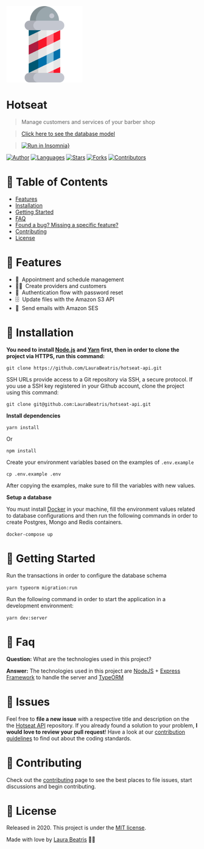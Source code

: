 <p align="left">
   <img src=".github/logo.png" width="200"/>
</p>

# Hotseat

> Manage customers and services of your barber shop

> [Click here to see the database model](https://dbdiagram.io/d/5ebff54e39d18f5553ff4c44)

> [![Run in Insomnia}](https://insomnia.rest/images/run.svg)](https://insomnia.rest/run/?label=TypeORM%20Relations&uri=https%3A%2F%2Fraw.githubusercontent.com%2FLauraBeatris%2Fhotseat-api%2Fmaster%2F.github%2Ftypeorm_relations.json)

[![Author](https://img.shields.io/badge/author-LauraBeatris-1D71AB?style=flat-square)](https://github.com/LauraBeatris)
[![Languages](https://img.shields.io/github/languages/count/LauraBeatris/hotseat-api?color=%231D71AB&style=flat-square)](#)
[![Stars](https://img.shields.io/github/stars/LauraBeatris/hotseat-api?color=1D71AB&style=flat-square)](https://github.com/LauraBeatris/hotseat-api/stargazers)
[![Forks](https://img.shields.io/github/forks/LauraBeatris/hotseat-api?color=%231D71AB&style=flat-square)](https://github.com/LauraBeatris/hotseat-api/network/members)
[![Contributors](https://img.shields.io/github/contributors/LauraBeatris/hotseat-api?color=1D71AB&style=flat-square)](https://github.com/LauraBeatris/hotseat-api/graphs/contributors)

# :pushpin: Table of Contents

* [Features](#rocket-features)
* [Installation](#construction_worker-installation)
* [Getting Started](#runner-getting-started)
* [FAQ](#postbox-faq)
* [Found a bug? Missing a specific feature?](#bug-issues)
* [Contributing](#tada-contributing)
* [License](#closed_book-license)

# :rocket: Features

* 💈&nbsp; Appointment and schedule management
* 👦🏼&nbsp; Create providers and customers
* 🔐&nbsp; Authentication flow with password reset
* 🗄&nbsp; Update files with the Amazon S3 API
* 📨&nbsp; Send emails with Amazon SES

# :construction_worker: Installation

**You need to install [Node.js](https://nodejs.org/en/download/) and [Yarn](https://yarnpkg.com/) first, then in order to clone the project via HTTPS, run this command:**

```
git clone https://github.com/LauraBeatris/hotseat-api.git
```

SSH URLs provide access to a Git repository via SSH, a secure protocol. If you use a SSH key registered in your Github account, clone the project using this command:

```
git clone git@github.com:LauraBeatris/hotseat-api.git
```

**Install dependencies**

```
yarn install
```

Or

```
npm install
```

Create your environment variables based on the examples of ```.env.example```

```
cp .env.example .env
```

After copying the examples, make sure to fill the variables with new values.

**Setup a database**

You must install [Docker](https://www.docker.com/) in your machine, fill the environment values related to database configurations and then run the following commands in order to create Postgres, Mongo and Redis containers.

```docker-compose up```

# :runner: Getting Started

Run the transactions in order to configure the database schema

```yarn typeorm migration:run```

Run the following command in order to start the application in a development environment:

```yarn dev:server```

# :postbox: Faq

**Question:** What are the technologies used in this project?

**Answer:** The technologies used in this project are [NodeJS](https://nodejs.org/en/) + [Express Framework](http://expressjs.com/en/) to handle the server and [TypeORM](https://typeorm.io/#/)

# :bug: Issues

Feel free to **file a new issue** with a respective title and description on the the [Hotseat API](https://github.com/LauraBeatris/hotseat-api/issues) repository. If you already found a solution to your problem, **I would love to review your pull request**! Have a look at our [contribution guidelines](https://github.com/LauraBeatris/hotseat-api/blob/master/CONTRIBUTING.md) to find out about the coding standards.

# :tada: Contributing

Check out the [contributing](https://github.com/LauraBeatris/hotseat-api/blob/master/CONTRIBUTING.md) page to see the best places to file issues, start discussions and begin contributing.

# :closed_book: License

Released in 2020.
This project is under the [MIT license](https://github.com/LauraBeatris/hotseat-api/master/LICENSE).

Made with love by [Laura Beatris](https://github.com/LauraBeatris) 💜🚀
